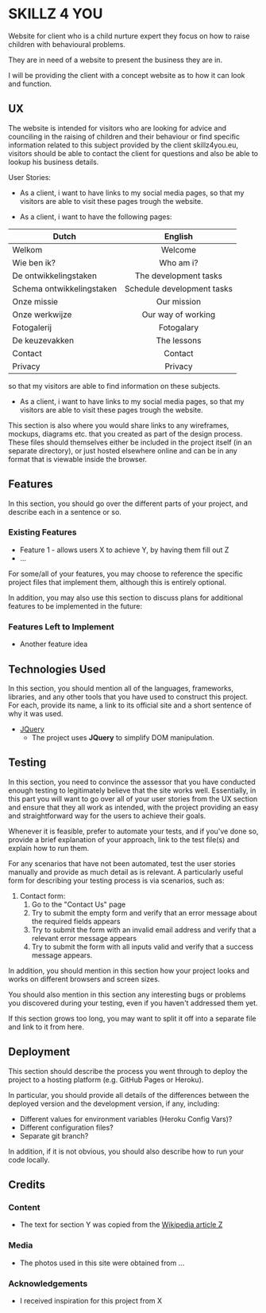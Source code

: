 # SKILLZ 4 YOU

Website for client who is a child nurture expert they focus on how to raise children with behavioural problems.

They are in need of a website to present the business they are in.

I will be providing the client with a concept website as to how it can look and function.

## UX

The website is intended for visitors who are looking for advice and counciling in the raising of children and their behaviour or find specific information related to this subject provided by the client skillz4you.eu, visitors should be able to contact the client for questions and also be able to lookup his business details.

User Stories:
- As a client, i want to have links to my social media pages, so that my visitors are able to visit these pages trough the website.

- As a client, i want to have the following pages:

| Dutch         | English |
| ------------- |:--------:|
| Welkom        | Welcome   |
| Wie ben ik?     | Who am i? |
| De ontwikkelingstaken | The development tasks|
| Schema ontwikkelingstaken | Schedule development tasks |
| Onze missie | Our mission |
| Onze werkwijze | Our way of working |
| Fotogalerij | Fotogalary |
| De keuzevakken | The lessons |
| Contact | Contact |
| Privacy | Privacy |

 so that my visitors are able to find information on these subjects.


- As a client, i want to have links to my social media pages, so that my visitors are able to visit these pages trough the website.

This section is also where you would share links to any wireframes, mockups, diagrams etc. that you created as part of the design process. These files should themselves either be included in the project itself (in an separate directory), or just hosted elsewhere online and can be in any format that is viewable inside the browser.

## Features

In this section, you should go over the different parts of your project, and describe each in a sentence or so.
 
### Existing Features
- Feature 1 - allows users X to achieve Y, by having them fill out Z
- ...

For some/all of your features, you may choose to reference the specific project files that implement them, although this is entirely optional.

In addition, you may also use this section to discuss plans for additional features to be implemented in the future:

### Features Left to Implement
- Another feature idea

## Technologies Used

In this section, you should mention all of the languages, frameworks, libraries, and any other tools that you have used to construct this project. For each, provide its name, a link to its official site and a short sentence of why it was used.

- [JQuery](https://jquery.com)
    - The project uses **JQuery** to simplify DOM manipulation.


## Testing

In this section, you need to convince the assessor that you have conducted enough testing to legitimately believe that the site works well. Essentially, in this part you will want to go over all of your user stories from the UX section and ensure that they all work as intended, with the project providing an easy and straightforward way for the users to achieve their goals.

Whenever it is feasible, prefer to automate your tests, and if you've done so, provide a brief explanation of your approach, link to the test file(s) and explain how to run them.

For any scenarios that have not been automated, test the user stories manually and provide as much detail as is relevant. A particularly useful form for describing your testing process is via scenarios, such as:

1. Contact form:
    1. Go to the "Contact Us" page
    2. Try to submit the empty form and verify that an error message about the required fields appears
    3. Try to submit the form with an invalid email address and verify that a relevant error message appears
    4. Try to submit the form with all inputs valid and verify that a success message appears.

In addition, you should mention in this section how your project looks and works on different browsers and screen sizes.

You should also mention in this section any interesting bugs or problems you discovered during your testing, even if you haven't addressed them yet.

If this section grows too long, you may want to split it off into a separate file and link to it from here.

## Deployment

This section should describe the process you went through to deploy the project to a hosting platform (e.g. GitHub Pages or Heroku).

In particular, you should provide all details of the differences between the deployed version and the development version, if any, including:
- Different values for environment variables (Heroku Config Vars)?
- Different configuration files?
- Separate git branch?

In addition, if it is not obvious, you should also describe how to run your code locally.


## Credits

### Content
- The text for section Y was copied from the [Wikipedia article Z](https://en.wikipedia.org/wiki/Z)

### Media
- The photos used in this site were obtained from ...

### Acknowledgements

- I received inspiration for this project from X
